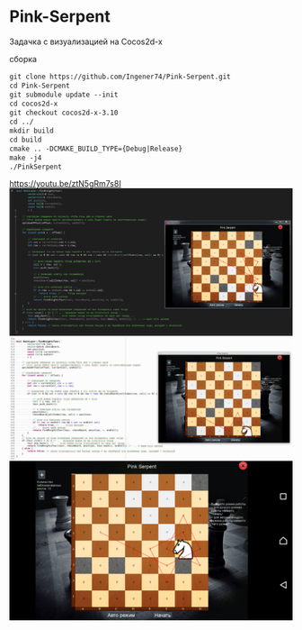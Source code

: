 # Pink-Serpent
Задачка с визуализацией на Cocos2d-x

сборка
```
git clone https://github.com/Ingener74/Pink-Serpent.git
cd Pink-Serpent
git submodule update --init
cd cocos2d-x
git checkout cocos2d-x-3.10
cd ../
mkdir build
cd build
cmake .. -DCMAKE_BUILD_TYPE={Debug|Release}
make -j4
./PinkSerpent
```
https://youtu.be/ztN5gRm7s8I
![Github Logo](/Resources/1.png)
![Github Logo](/Resources/2.png)
![Github Logo](/Resources/3.png)

